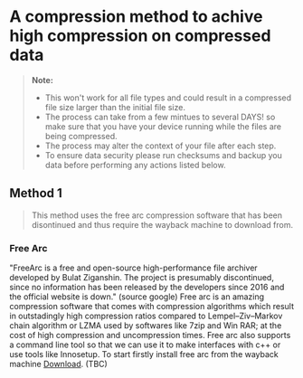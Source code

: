 # A compression method to achive high compression on compressed data
> **Note:** 
> * This won't work for all file types and could result in a compressed file size larger than the initial file size.
> * The process can take from a few mintues to several DAYS! so make sure that you have your device running while the files are being compressed. 
> * The process may alter the context of your file after each step. 
> * To ensure data security please run checksums and backup you data before performing any actions listed below.
## Method 1 
>This method uses the free arc compression software that has been disontinued and thus require the wayback machine to download from.
### Free Arc
"FreeArc is a free and open-source high-performance file archiver developed by Bulat Ziganshin. The project is presumably discontinued, since no information has been released by the developers since 2016 and the official website is down." (source google)
Free arc is an amazing compression software that comes with compression algorithms which result in outstadingly high compression ratios compared to Lempel–Ziv–Markov chain algorithm or LZMA used by softwares like 7zip and Win RAR; at the cost of high compression and uncompression times.
Free arc also supports a command line tool so that we can use it to make interfaces with c++ or use tools like Innosetup.
To start firstly install free arc from the wayback machine [Download](archive.org).
(TBC)
